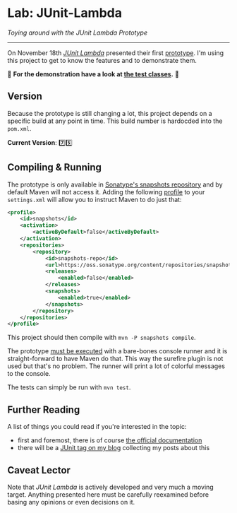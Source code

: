 # Lab: JUnit-Lambda

_Toying around with the JUnit Lambda Prototype_

---

On November 18th _[JUnit Lambda](http://junit.org/junit-lambda.html)_ presented their first [prototype](https://github.com/junit-team/junit-lambda/wiki/Prototype).
I'm using this project to get to know the features and to demonstrate them.

:mega:
**For the demonstration have a look at [the test classes](https://github.com/CodeFX-org/lab-junitlambda/tree/master/src/test/java/org/codefx/lab/junitlambda).**
:mega:

## Version

Because the prototype is still changing a lot, this project depends on a specific build at any point in time.
This build number is hardocded into the `pom.xml`.

**Current Version**: :seven::five:

## Compiling & Running

The prototype is only available in [Sonatype's snapshots repository](https://oss.sonatype.org/content/repositories/snapshots/org/junit/prototype/) and by default Maven will not access it.
Adding the following [profile](http://maven.apache.org/guides/introduction/introduction-to-profiles.html) to your `settings.xml` will allow you to instruct Maven to do just that:

```xml
<profile>
	<id>snapshots</id>
	<activation>
		<activeByDefault>false</activeByDefault>
	</activation>
	<repositories>
		<repository>
			<id>snapshots-repo</id>
			<url>https://oss.sonatype.org/content/repositories/snapshots</url>
			<releases>
				<enabled>false</enabled>
			</releases>
			<snapshots>
				<enabled>true</enabled>
			</snapshots>
		</repository>
	</repositories>
</profile>
```

This project should then compile with `mvn -P snapshots compile`.

The prototype [must be executed](https://github.com/junit-team/junit-lambda/wiki/Prototype-Running-Tests) with a bare-bones console runner and it is straight-forward to have Maven do that.
This way the surefire plugin is not used but that's no problem.
The runner will print a lot of colorful messages to the console.

The tests can simply be run with `mvn test`.

## Further Reading

A list of things you could read if you're interested in the topic:

* first and foremost, there is of course [the official documentation](https://github.com/junit-team/junit-lambda/wiki/Prototype)
* there will be a [JUnit tag on my blog](http://blog.codefx.org/tag/junit/) collecting my posts about this

## Caveat Lector

Note that _JUnit Lambda_ is actively developed and very much a moving target.
Anything presented here must be carefully reexamined before basing any opinions or even decisions on it.
